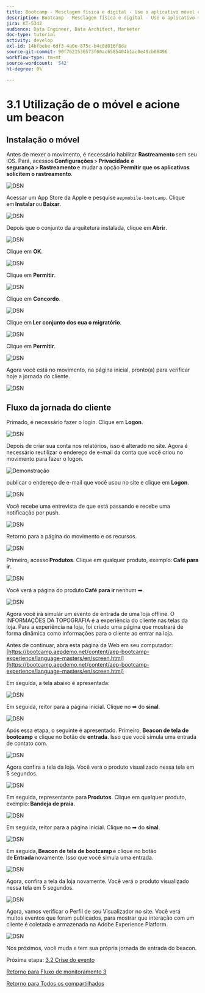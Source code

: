 ```yaml
---
title: Bootcamp - Mesclagem física e digital - Use o aplicativo móvel e acione uma entrada por beacon - Brasil
description: Bootcamp - Mesclagem física e digital - Use o aplicativo móvel e acione uma entrada por beacon - Brasil
jira: KT-5342
audience: Data Engineer, Data Architect, Marketer
doc-type: tutorial
activity: develop
exl-id: 14bfbebe-6df3-4a0e-875c-b4c0d016f8da
source-git-commit: 90f7621536573f60ac6585404b1ac0e49cb08496
workflow-type: tm+mt
source-wordcount: '542'
ht-degree: 0%

---
```


# 3.1 Utilização de o móvel e acione um beacon

## Instalação o móvel

Antes de mexer o movimento, é necessário habilitar **Rastreamento** sem seu iOS. Pará, acessos **Configurações** > **Privacidade e segurança** > **Rastreamento** e mudar a opção **Permitir que os aplicativos solicitem o rastreamento**.

![DSN](./../uc3/images/app4.png)

Acessar um App Store da Apple e pesquise `aepmobile-bootcamp`. Clique em **Instalar** ou **Baixar**.

![DSN](./../uc3/images/app1.png)

Depois que o conjunto da arquitetura instalada, clique em **Abrir**.

![DSN](./../uc3/images/app2.png)

Clique em **OK**.

![DSN](./../uc3/images/app9.png)

Clique em **Permitir**.

![DSN](./../uc3/images/app3.png)

Clique em **Concordo**.

![DSN](./../uc3/images/app7.png)

Clique em **Ler conjunto dos eua o migratório**.

![DSN](./../uc3/images/app8.png)

Clique em **Permitir**.

![DSN](./../uc3/images/app5.png)

Agora você está no movimento, na página inicial, pronto(a) para verificar hoje a jornada do cliente.

![DSN](./../uc3/images/app12.png)

## Fluxo da jornada do cliente

Primado, é necessário fazer o login. Clique em **Logon**.

![DSN](./images/app13.png)

Depois de criar sua conta nos relatórios, isso é alterado no site. Agora é necessário reutilizar o endereço de e-mail da conta que você criou no movimento para fazer o logon.

![Demonstração](./images/pv1.png)

publicar o endereço de e-mail que você usou no site e clique em **Logon**.

![DSN](./images/app14.png)

Você recebe uma entrevista de que está passando e recebe uma notificação por push.

![DSN](./images/app15.png)

Retorno para a página do movimento e os recursos.

![DSN](./images/app17.png)

Primeiro, acesso **Produtos**. Clique em qualquer produto, exemplo: **Café para ir**.

![DSN](./images/app19.png)

Você verá a página do produto **Café para ir** nenhum ➡.

![DSN](./images/app20.png)

Agora você irá simular um evento de entrada de uma loja offline. O INFORMAÇÕES DA TOPOGRAFIA é a experiência do cliente nas telas da loja. Para a experiência na loja, foi criado uma página que mostrará de forma dinâmica como informações para o cliente ao entrar na loja.

Antes de continuar, abra esta página da Web em seu computador: [https://bootcamp.aepdemo.net/content/aep-bootcamp-experience/language-masters/en/screen.html](https://bootcamp.aepdemo.net/content/aep-bootcamp-experience/language-masters/en/screen.html)

Em seguida, a tela abaixo é apresentada:

![DSN](./images/screen1.png)

Em seguida, reitor para a página inicial. Clique no ➡ do **sinal**.

![DSN](./images/app23.png)

Após essa etapa, o seguinte é apresentado. Primeiro, **Beacon de tela de bootcamp** e clique no botão de **entrada**. Isso que você simula uma entrada de contato com.

![DSN](./images/app21.png)

Agora confira a tela da loja. Você verá o produto visualizado nessa tela em 5 segundos.

![DSN](./images/screen2.png)

Em seguida, representante para **Produtos**. Clique em qualquer produto, exemplo: **Bandeja de praia**.

![DSN](./images/app22.png)

Em seguida, reitor para a página inicial. Clique no ➡ do **sinal**.

![DSN](./images/app23.png)

Em seguida, **Beacon de tela de bootcamp** e clique no botão de **Entrada** novamente. Isso que você simula uma entrada.

![DSN](./images/app21.png)

Agora, confira a tela da loja novamente. Você verá o produto visualizado nessa tela em 5 segundos.

![DSN](./images/screen3.png)

Agora, vamos verificar o Perfil de seu Visualizador no site. Você verá muitos eventos que foram publicados, para mostrar que interação com um cliente é coletada e armazenada na Adobe Experience Platform.

![DSN](./images/screen4.png)

Nos próximos, você muda e tem sua própria jornada de entrada do beacon.

Próxima etapa: [3.2 Crise do evento](./ex2.md)

[Retorno para Fluxo de monitoramento 3](./uc3.md)

[Retorno para Todos os compartilhados](../../overview.md)

